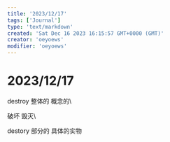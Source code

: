 ```yaml
---
title: '2023/12/17'
tags: ['Journal']
type: 'text/markdown'
created: 'Sat Dec 16 2023 16:15:57 GMT+0000 (GMT)'
creator: 'oeyoews'
modifier: 'oeyoews'
---
```


# 2023/12/17

destroy 整体的 概念的\

破坏 毁灭\

destory 部分的 具体的实物
